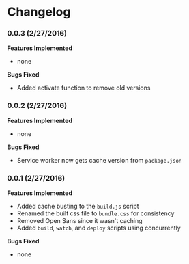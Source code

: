 # Changelog

### 0.0.3 (2/27/2016)

**Features Implemented**

- none

**Bugs Fixed**

- Added activate function to remove old versions

### 0.0.2 (2/27/2016)

**Features Implemented**

- none

**Bugs Fixed**

- Service worker now gets cache version from `package.json`

### 0.0.1 (2/27/2016)

**Features Implemented**

- Added cache busting to the `build.js` script
- Renamed the built css file to `bundle.css` for consistency
- Removed Open Sans since it wasn't caching
- Added `build`, `watch`, and `deploy` scripts using concurrently

**Bugs Fixed**

- none
